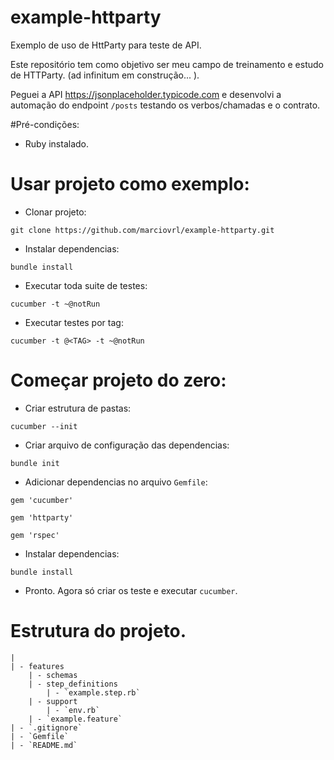 # example-httparty
 Exemplo de uso de HttParty para teste de API. 

Este repositório tem como objetivo ser meu campo de treinamento e estudo de HTTParty. (ad infinitum em construção... ).

Peguei a API https://jsonplaceholder.typicode.com e desenvolvi a automação do endpoint `/posts` testando os verbos/chamadas e o contrato.

 #Pré-condições:
 - Ruby instalado.

 # Usar projeto como exemplo:
 - Clonar projeto:
 ```
 git clone https://github.com/marciovrl/example-httparty.git
 ```

 - Instalar dependencias:
```
bundle install
```

- Executar toda suite de testes:
```
cucumber -t ~@notRun
```

- Executar testes por tag:
```
cucumber -t @<TAG> -t ~@notRun
```

# Começar projeto do zero:
- Criar estrutura de pastas:
```
cucumber --init
```

- Criar arquivo de configuração das dependencias:
```
bundle init
```

- Adicionar dependencias no arquivo `Gemfile`:
```
gem 'cucumber'
```

```
gem 'httparty'
```

```
gem 'rspec'
```

- Instalar dependencias:
```
bundle install
```

- Pronto. Agora só criar os teste e executar `cucumber`.

# Estrutura do projeto.
```
|
| - features
    | - schemas
    | - step_definitions
        | - `example.step.rb`
    | - support
        | - `env.rb`
    | - `example.feature`
| - `.gitignore`
| - `Gemfile`  
| - `README.md`  
```